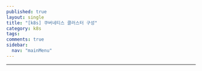 ```yaml
---
published: true
layout: single
title: "[k8s] 쿠버네티스 클러스터 구성"
category: k8s
tags:
comments: true
sidebar:
  nav: "mainMenu"
--- 
```

* * *
